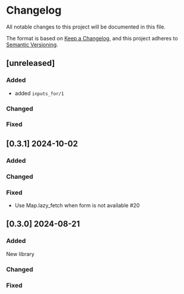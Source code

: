 # Changelog

All notable changes to this project will be documented in this file.

The format is based on [Keep a Changelog](https://keepachangelog.com/en/1.1.0/),
and this project adheres to [Semantic Versioning](https://semver.org/spec/v2.0.0.html).

## [unreleased]

### Added

* added `inputs_for/1`

### Changed

### Fixed

## [0.3.1] 2024-10-02

### Added

### Changed

### Fixed

* Use Map.lazy_fetch when form is not available #20

## [0.3.0] 2024-08-21

### Added

New library

### Changed

### Fixed
